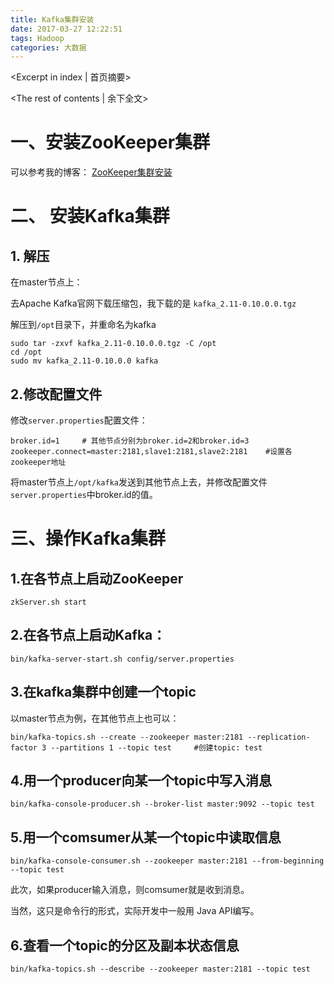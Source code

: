 ```yaml
---
title: Kafka集群安装
date: 2017-03-27 12:22:51
tags: Hadoop 
categories: 大数据
---
```

<Excerpt in index | 首页摘要> 
<!-- more -->
<The rest of contents | 余下全文>

# 一、安装ZooKeeper集群

可以参考我的博客： [ZooKeeper集群安装](http://freeshow.github.io/2016/07/26/ZooKeeper集群安装/)

# 二、 安装Kafka集群

## 1. 解压

在master节点上：

去Apache Kafka官网下载压缩包，我下载的是 `kafka_2.11-0.10.0.0.tgz`

解压到`/opt`目录下，并重命名为kafka
```
sudo tar -zxvf kafka_2.11-0.10.0.0.tgz -C /opt
cd /opt
sudo mv kafka_2.11-0.10.0.0 kafka
```

## 2.修改配置文件

修改`server.properties`配置文件：

```
broker.id=1		# 其他节点分别为broker.id=2和broker.id=3
zookeeper.connect=master:2181,slave1:2181,slave2:2181    #设置各zookeeper地址
```

将master节点上`/opt/kafka`发送到其他节点上去，并修改配置文件`server.properties`中broker.id的值。

# 三、操作Kafka集群

## 1.在各节点上启动ZooKeeper
```
zkServer.sh start
```

## 2.在各节点上启动Kafka：
```
bin/kafka-server-start.sh config/server.properties
```

## 3.在kafka集群中创建一个topic

以master节点为例，在其他节点上也可以：
```
bin/kafka-topics.sh --create --zookeeper master:2181 --replication-factor 3 --partitions 1 --topic test		#创建topic: test
```

## 4.用一个producer向某一个topic中写入消息
```
bin/kafka-console-producer.sh --broker-list master:9092 --topic test
```

## 5.用一个comsumer从某一个topic中读取信息
```
bin/kafka-console-consumer.sh --zookeeper master:2181 --from-beginning --topic test
```

此次，如果producer输入消息，则comsumer就是收到消息。

当然，这只是命令行的形式，实际开发中一般用 Java API编写。


## 6.查看一个topic的分区及副本状态信息

```
bin/kafka-topics.sh --describe --zookeeper master:2181 --topic test
```